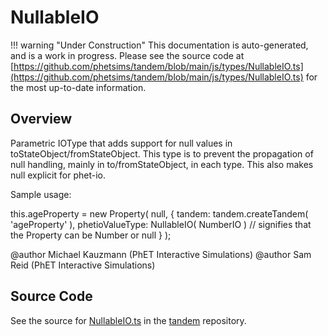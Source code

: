 # NullableIO

!!! warning "Under Construction"
    This documentation is auto-generated, and is a work in progress. Please see the source code at
    [https://github.com/phetsims/tandem/blob/main/js/types/NullableIO.ts](https://github.com/phetsims/tandem/blob/main/js/types/NullableIO.ts) for the most up-to-date information.

## Overview

Parametric IOType that adds support for null values in toStateObject/fromStateObject. This type is to
prevent the propagation of null handling, mainly in to/fromStateObject, in each type. This also makes null
explicit for phet-io.

Sample usage:

 this.ageProperty = new Property( null, {
   tandem: tandem.createTandem( 'ageProperty' ),
   phetioValueType: NullableIO( NumberIO ) // signifies that the Property can be Number or null
} );

@author Michael Kauzmann (PhET Interactive Simulations)
@author Sam Reid (PhET Interactive Simulations)



## Source Code

See the source for [NullableIO.ts](https://github.com/phetsims/tandem/blob/main/js/types/NullableIO.ts) in the [tandem](https://github.com/phetsims/tandem) repository.
